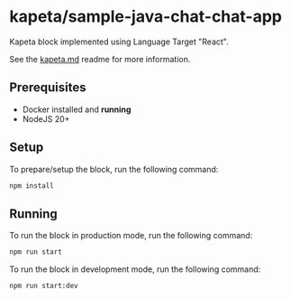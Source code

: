 # kapeta/sample-java-chat-chat-app

Kapeta block implemented using Language Target "React".

See the [kapeta.md](kapeta.md) readme for more information.

## Prerequisites
- Docker installed and **running**
- NodeJS 20+

## Setup

To prepare/setup the block, run the following command:

```bash
npm install
```

## Running

To run the block in production mode, run the following command:

```bash
npm run start
```

To run the block in development mode, run the following command:

```bash
npm run start:dev
```
